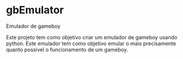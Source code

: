 # gbEmulator
Emulador de gameboy

Este projeto tem como objetivo criar um emulador de gameboy usando python. Este emulador tem como objetivo emular o mais precisamente quanto possivel o funcionamento de um gameboy.
